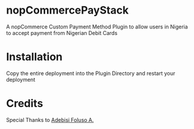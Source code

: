 # nopCommercePayStack
A nopCommerce Custom Payment Method Plugin to allow users in Nigeria to accept payment from Nigerian Debit Cards
# Installation
Copy the entire deployment into the Plugin Directory and restart your deployment 
# Credits
Special Thanks to <a href="https://github.com/adebisi-fa">Adebisi Foluso A.<a>
